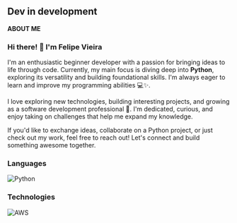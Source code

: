 ## Dev in development

**ABOUT ME**
### Hi there! 👋 I'm Felipe Vieira

I'm an enthusiastic beginner developer with a passion for bringing ideas to life through code. Currently, my main focus is diving deep into **Python**, exploring its versatility and building foundational skills. I'm always eager to learn and improve my programming abilities 💻✨.

I love exploring new technologies, building interesting projects, and growing as a software development professional 🚀. I'm dedicated, curious, and enjoy taking on challenges that help me expand my knowledge.

If you'd like to exchange ideas, collaborate on a Python project, or just check out my work, feel free to reach out! Let's connect and build something awesome together.

### Languages
![Python](https://img.shields.io/badge/-Python-000?&logo=Python)


### Technologies

![AWS](https://img.shields.io/badge/-AWS-000?&logo=Amazon-AWS&logoColor=F90)
